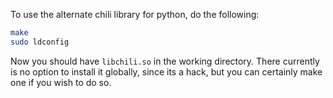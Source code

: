 To use the alternate chili library for python, do the following:

```bash
make
sudo ldconfig
```

Now you should have `libchili.so` in the working directory. There currently is
no option to install it globally, since its a hack, but you can certainly make
one if you wish to do so.
